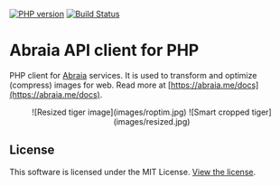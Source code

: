 [![PHP version](https://badge.fury.io/ph/abraia%2Fabraia.svg)](https://badge.fury.io/ph/abraia%2Fabraia)
[![Build Status](https://travis-ci.org/abraia/abraia-php.svg)](https://travis-ci.org/abraia/abraia-php)

# Abraia API client for PHP

PHP client for [Abraia](https://abraia.me) services. It is used to transform and optimize (compress) images for web. Read more at
[https://abraia.me/docs](https://abraia.me/docs).

<center>![Resized tiger image](images/roptim.jpg)
![Smart cropped tiger](images/resized.jpg)</center>

## License

This software is licensed under the MIT License. [View the license](LICENSE).

